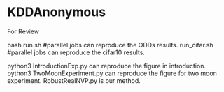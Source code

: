 # KDDAnonymous
For Review

bash run.sh #parallel jobs can reproduce the ODDs results.
run_cifar.sh #parallel jobs can reproduce the cifar10 results.

python3 IntroductionExp.py can reproduce the figure in introduction.
python3 TwoMoonExperiment.py can reproduce the figure for two moon experiment.
RobustRealNVP.py is our method.
